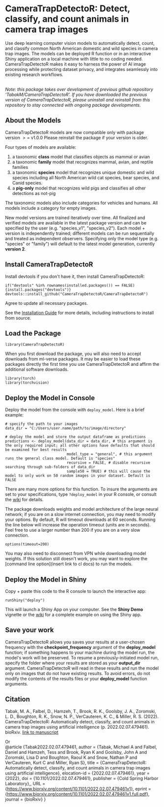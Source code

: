 # CameraTrapDetectoR: Detect, classify, and count animals in camera trap images  

Use deep learning computer vision models to automatically detect, count, and classify common North American domestic and wild species in camera trap images. The models can be deployed R function or in an interactive Shiny application on a local machine with little to no coding needed. CameraTrapDetectoR makes it easy to harness the power of AI image processing while protecting dataset privacy, and integrates seamlessly into existing research workflows.

\
*Note: this package takes over development of previous github repository 'TabakM/CameraTrapDetectoR'. If you have downloaded the previous version of CameraTrapDetectoR, please uninstall and reinstall from this repository to stay connected with ongoing package developments.*  


## About the Models

CameraTrapDetectoR models are now compatible only with package version $>=$  v1.0.0  Please reinstall the package if your version is older.

Four types of models are available: 
  1. a taxonomic **class** model that classifies objects as mammal or avian
  2. a taxonomic **family** model that recognizes mammal, avian, and reptile families
  3. a taxonomic **species** model that recognizes unique domestic and wild species including all North American wild cat species, bear species, and Canid species.
  4. a **pig-only** model that recognizes wild pigs and classifies all other detections as not-pig

The taxonomic models also include categories for vehicles and humans. All models include a category for empty images.  

New model versions are trained iteratively over time. All finalized and verified models are available in the latest package version and can be specified by the user (e.g. "species_v1", "species_v2"). Each model + version is independently trained; different models can be run sequentially and treated as independent observers. Specifying only the model type (e.g. "species" or "family") will default to the latest model generation, currently **version 2**.
  


## Install CameraTrapDetectoR


Install devtools if you don't have it, then install CameraTrapDetectoR:  

```
if("devtools" %in% rownames(installed.packages()) == FALSE) {install.packages("devtools")}
devtools::install_github("CameraTrapDetectoR/CameraTrapDetectoR")
```
Agree to update all necessary packages. 

See the [Installation Guide](https://github.com/CameraTrapDetectoR/CameraTrapDetectoR/wiki/Installation) for more details, including instructions to install from source.  
  

## Load the Package
```
library(CameraTrapDetectoR)
```

When you first download the package, you will also need to accept downloads from ml-verse packages. It may be easier to load these packages directly the first time you use CameraTrapDetectoR and affirm the additional software downloads.

```
library(torch)
library(torchvision)
```


## Deploy the Model in Console  

Deploy the model from the console with `deploy_model`. Here is a brief example:  
  
```
# specify the path to your images
data_dir = "C:/Users/user.name/path/to/image/directory" 

# deploy the model and store the output dataframe as predictions
predictions <- deploy_model(data_dir = data_dir, # this argument is the only required input; all other options have defaults that should be examined for best results
                            model_type = "general", # this argument runs the general class model. Default is "species"
                            recursive = FALSE, # disable recursive searching through sub-folders of data_dir
                            sample50 = TRUE) # this will cause the model to only work on 50 random images in your dataset. Default is FALSE
```
There are many more options for this function. To insure the arguments are set to your specifications, type `?deploy_model` in your R console, or consult the [wiki](https://github.com/CameraTrapDetectoR/CameraTrapDetectoR/wiki/Function-Arguments) for details. 


The package downloads weights and model architecture of the large neural network; if you are on a slow internet connection, you may need to modify your options. By default, R will timeout downloads at 60 seconds. Running the line below will increase the operation timeout (units are in seconds). Feel free to use a larger number than 200 if you are on a very slow connection.

```
options(timeout=200)
```  

You may also need to disconnect from VPN while downloading model weights.  If this solution still doesn't work, you may want to explore the [command line option](insert link to cl docs) to run the models. 

## Deploy the Model in Shiny
Copy + paste this code to the R console to launch the interactive app:
```
runShiny("deploy")
```
This will launch a Shiny App on your computer. See the **Shiny Demo** vignette or the [wiki](https://github.com/CameraTrapDetectoR/CameraTrapDetectoR/wiki/Shiny-Tutorial) for a complete example on using the Shiny app. 

## Save your work  
CameraTrapDetectoR allows you saves your results at a user-chosen frequency with the **checkpoint_frequency** argument of the **deploy_model** function; if something happens to your machine during the model run, the model's work will be preserved. To resume a previously-initiated model run, specify the folder where your results are stored as your **output_dir** argument. CameraTrapDetectoR will read in these results and run the model only on images that do not have existing results. To avoid errors, do not modify the contents of the results files or your **deploy_model** function arguments.


## Citation

Tabak, M. A., Falbel, D., Hamzeh, T., Brook, R. K., Goolsby, J. A., Zoromski, L. D., Boughton, R. K., Snow, N. P., VerCauteren, K. C., & Miller, R. S. (2022). CameraTrapDetectoR: Automatically detect, classify, and count animals in camera trap images using artificial intelligence (p. 2022.02.07.479461). bioRxiv. [link to manuscript](https://doi.org/10.1101/2022.02.07.479461)

Or\
@article {Tabak2022.02.07.479461,
	author = {Tabak, Michael A and Falbel, Daniel and Hamzeh, Tess and Brook, Ryan K and Goolsby, John A and Zoromski, Lisa D and Boughton, Raoul K and Snow, Nathan P and VerCauteren, Kurt C and Miller, Ryan S},
	title = {CameraTrapDetectoR: Automatically detect, classify, and count animals in camera trap images using artificial intelligence},
	elocation-id = {2022.02.07.479461},
	year = {2022},
	doi = {10.1101/2022.02.07.479461},
	publisher = {Cold Spring Harbor Laboratory},,
	URL = {https://www.biorxiv.org/content/10.1101/2022.02.07.479461v1},
	eprint = {https://www.biorxiv.org/content/10.1101/2022.02.07.479461v1.full.pdf},
	journal = {bioRxiv}
}
